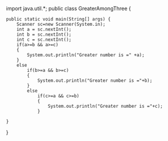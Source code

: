 import java.util.*;
public class GreaterAmongThree {

	public static void main(String[] args) {
		Scanner sc=new Scanner(System.in);
		int a = sc.nextInt();
		int b = sc.nextInt();
		int c = sc.nextInt();
		if(a>=b && a>=c)
		{
			System.out.println("Greater number is =" +a);
		}
		else
			if(b>=a && b>=c)
			{
				System.out.println("Greater number is ="+b);
			}
			else
				if(c>=a && c>=b)
				{
					System.out.println("Greater number is ="+c);
				}

	}

}
